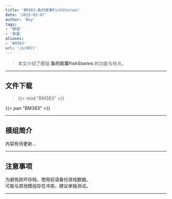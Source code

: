 ```yaml
---
title: 'BM383-鱼的故事FishStories'
date: '2025-03-07'
author: 'Bny'
tags:
- '模组'
- '装备'
aliases:
- 'BM383'
url: '/p/807/'
---
```


> 本文介绍了模组 **鱼的故事FishStories** 的功能与特点。

---

## 文件下载  

> {{< mod "BM383" >}}  

{{< pan "BM383" >}}  

---

## 模组简介

>  
内容有待更新...  

---

## 注意事项

>  
为避免损坏存档，使用前请备份游戏数据。  
可能与其他模组存在冲突，建议单独测试。  

---

